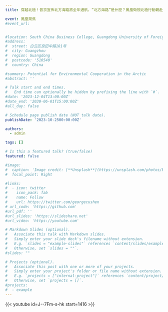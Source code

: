 ```yaml
---
title: 穿越北極！普京宣佈北方海路將全年通航，“北方海路”是什麼？鳳凰衛視北極行動親赴探訪！｜北極行動──破冰爭霸｜鳳凰聚焦｜Arctic Circle

event: 鳳凰聚焦
#event_url: 


#location: South China Business College, Guangdong University of Foreign Studies (SCBC)
#address:
#  street: 白云区良田中路181号
#  city: Guangzhou
#  region: Guangdong
#  postcode: '510540'
#  country: China

#summary: Potential for Environmental Cooperation in the Arctic
#abstract: ''

# Talk start and end times.
#   End time can optionally be hidden by prefixing the line with `#`.
#date: '2023-12-04T13:00:00Z'
#date_end: '2030-06-01T15:00:00Z'
#all_day: false

# Schedule page publish date (NOT talk date).
publishDate: '2023-10-2500:00:00Z'

authors:
  - admin

tags: []

# Is this a featured talk? (true/false)
featured: false

#image:
#  caption: 'Image credit: [**Unsplash**](https://unsplash.com/photos/bzdhc5b3Bxs)'
#  focal_point: Right

#links:
#  - icon: twitter
#    icon_pack: fab
#    name: Follow
#    url: https://twitter.com/georgecushen
# url_code: 'https://github.com'
#url_pdf: ''
#url_slides: 'https://slideshare.net'
#url_video: 'https://youtube.com'

# Markdown Slides (optional).
#   Associate this talk with Markdown slides.
#   Simply enter your slide deck's filename without extension.
#   E.g. `slides = "example-slides"` references `content/slides/example-slides.md`.
#   Otherwise, set `slides = ""`.
#slides: ""

# Projects (optional).
#   Associate this post with one or more of your projects.
#   Simply enter your project's folder or file name without extension.
#   E.g. `projects = ["internal-project"]` references `content/project/deep-learning/index.md`.
#   Otherwise, set `projects = []`.
#projects:
#  - example
---
```


{{< youtube id=J--7Fm-s-hk start=1416 >}}